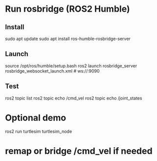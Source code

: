 # Run rosbridge (ROS2 Humble)

## Install
sudo apt update
sudo apt install ros-humble-rosbridge-server

## Launch
source /opt/ros/humble/setup.bash
ros2 launch rosbridge_server rosbridge_websocket_launch.xml   # ws://<IP>:9090

## Test
ros2 topic list
ros2 topic echo /cmd_vel
ros2 topic echo /joint_states

# Optional demo
ros2 run turtlesim turtlesim_node
# remap or bridge /cmd_vel if needed
